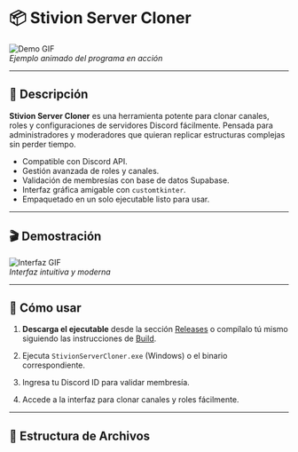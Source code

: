# 📦 Stivion Server Cloner

![Demo GIF](https://media.giphy.com/media/l0MYt5jPR6QX5pnqM/giphy.gif)  
*Ejemplo animado del programa en acción*

---

## 📝 Descripción

**Stivion Server Cloner** es una herramienta potente para clonar canales, roles y configuraciones de servidores Discord fácilmente. Pensada para administradores y moderadores que quieran replicar estructuras complejas sin perder tiempo.

- Compatible con Discord API.
- Gestión avanzada de roles y canales.
- Validación de membresías con base de datos Supabase.
- Interfaz gráfica amigable con `customtkinter`.
- Empaquetado en un solo ejecutable listo para usar.

---

## 🎬 Demostración

![Interfaz GIF](https://media.giphy.com/media/xT0GqssRweIhlz209i/giphy.gif)  
*Interfaz intuitiva y moderna*

---

## 🚀 Cómo usar

1. **Descarga el ejecutable** desde la sección [Releases](#releases) o compílalo tú mismo siguiendo las instrucciones de [Build](#build).

2. Ejecuta `StivionServerCloner.exe` (Windows) o el binario correspondiente.

3. Ingresa tu Discord ID para validar membresía.

4. Accede a la interfaz para clonar canales y roles fácilmente.

---

## 📁 Estructura de Archivos

